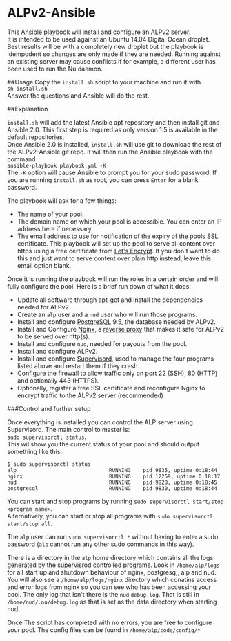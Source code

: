 # ALPv2-Ansible
This [Ansible](https://www.ansible.com/) playbook will install and configure an ALPv2 
server.  
It is intended to be used against an Ubuntu 14.04 Digital Ocean droplet.  
Best results will be with a completely new droplet but the playbook is idempodent so 
changes are only made if they are needed. Running against an existing server may cause 
conflicts if for example, a different user has been used to run the Nu daemon.

##Usage
Copy the `install.sh` script to your machine and run it with  
`sh install.sh`  
Answer the questions and Ansible will do the rest.  
  
  
##Explanation
  
`install.sh` will add the latest Ansible apt repository and then install git and 
Ansible 2.0. This first step is required as only version 1.5 is available in the 
default repositories.  
Once Ansible 2.0 is installed, `install.sh` will use git to download the rest of the 
ALPv2-Ansible git repo. It will then run the Ansible playbook with the command  
`ansible-playbook playbook.yml -K`  
The `-K` option will cause Ansible to prompt you for your sudo password. If you are 
running `install.sh` as root, you can press `Enter` for a blank password.  
  
The playbook will ask for a few things:  
  * The name of your pool.  
  * The domain name on which your pool is accessible. You can enter an IP address here if necessary.  
  * The email address to use for notification of the expiry of the pools SSL certificate. This playbook will set up the pool to serve all content over https using a free certificate from [Let's Encrypt](https://letsencrypt.com). If you don't want to do this and just want to serve content over plain http instead, leave this email option blank.  
 
Once it is running the playbook will run the roles in a certain order and will fully configure the pool. Here is a brief run down of what it does:  
  * Update all software through apt-get and install the dependencies needed for ALPv2.
  * Create an `alp` user and a `nud` user who will run those programs.
  * Install and configure [PostgreSQL](http://www.postgresql.org/) 9.5, the database needed by ALPv2.
  * Install and Configure [Nginx](https://www.nginx.com/resources/wiki/), a [reverse proxy](https://en.wikipedia.org/wiki/Reverse_proxy) that makes it safe for ALPv2 to be served over http(s).
  * Install and configure `nud`, needed for payouts from the pool.
  * Install and configure ALPv2.
  * Install and configure [Supervisord](http://supervisord.org/), used to manage the four programs listed above and restart them if they crash.
  * Configure the firewall to allow traffic only on port 22 (SSH), 80 (HTTP) and optionally 443 (HTTPS).
  * Optionally, register a free SSL certificate and reconfigure Nginx to encrypt traffic to the ALPv2 server (recommended)
  
  

###Control and further setup

Once everything is installed you can control the ALP server using Supervisord. The main control to master is:  
`sudo supervisorctl status`.  
This wil show you the current status of your pool and should output something like this:  
```
$ sudo supervisorctl status
alp                              RUNNING    pid 9835, uptime 0:18:44
nginx                            RUNNING    pid 12259, uptime 0:18:17
nud                              RUNNING    pid 9828, uptime 0:18:45
postgresql                       RUNNING    pid 9830, uptime 0:18:44
```
You can start and stop programs by running `sudo supervisorctl start/stop <program_name>`.  
Alternatively, you can start or stop all programs with `sudo supervisorctl start/stop all`.  
  
The `alp` user can run `sudo supervisorctl *` without having to enter a sudo password (`alp` cannot run any other sudo commands in this way).

There is a directory in the `alp` home directory which contains all the logs generated by the supervisrod controlled programs. Look in `/home/alp/logs` for all start up and shutdown behaviour of nginx, postgresq;, alp and nud. You will also see a `/home/alp/logs/nginx` directory which conatins access and error logs from nginx so you can see who has been accessing your pool. The only log that isn't there is the `nud` `debug.log`. That is still in `/home/nud/.nu/debug.log` as that is set as the data directory when starting nud. 

Once The script has completed with no errors, you are free to configure your pool. The config files can be found in `/home/alp/code/config/*`
